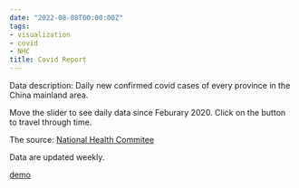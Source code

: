 ```yaml
---
date: "2022-08-08T00:00:00Z"
tags:
- visualization
- covid
- NHC
title: Covid Report
---
```


Data description: Daily new confirmed covid cases of every province in the China mainland area.

Move the slider to see daily data since Feburary 2020. Click on the button to travel through time.

The source: [National Health Commitee](http://www.nhc.gov.cn/xcs/yqtb/list_gzbd.shtml)

Data are updated weekly.

[demo](/covid_report.html)
